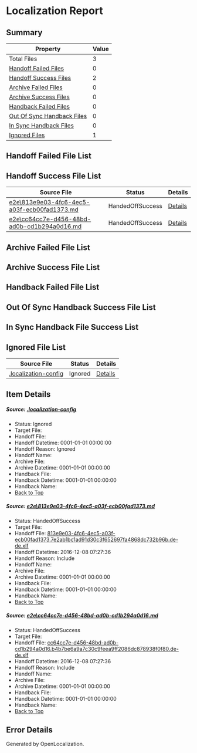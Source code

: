 # <a name='report-top'></a> Localization Report

## Summary
 Property | Value 
 -------- | ----- 
 Total Files | 3
[ Handoff Failed Files ](#handoff-failed-list)| 0
[ Handoff Success Files ](#handoff-success-list)| 2
[ Archive Failed Files ](#archive-failed-list)| 0
[ Archive Success Files ](#archive-success-list)| 0
[ Handback Failed Files ](#handback-failed-list)| 0
[ Out Of Sync Handback Files ](#outofsync-handback-success-list)| 0
[ In Sync Handback Files ](#insync-handback-success-list)| 0
[ Ignored Files ](#ignored-list)| 1

## <a name='handoff-failed-list'></a> Handoff Failed File List

## <a name='handoff-success-list'></a> Handoff Success File List
 Source File | Status | Details 
 ----------- | ------ | ------- 
 [e2e\813e9e03-4fc6-4ec5-a03f-ecb00fad1373.md](https://github.com/OpenLocalizationTestOrg/ol-test0/blob/34449e3a5f705fa34b3efbe3271624d9ac1327fa/e2e/813e9e03-4fc6-4ec5-a03f-ecb00fad1373.md) | HandedOffSuccess | [Details](#cc32ff26c30eac9a6c74d2c29f35ed3ca12679ef1)
 [e2e\cc64cc7e-d456-48bd-ad0b-cd1b294a0d16.md](https://github.com/OpenLocalizationTestOrg/ol-test0/blob/34449e3a5f705fa34b3efbe3271624d9ac1327fa/e2e/cc64cc7e-d456-48bd-ad0b-cd1b294a0d16.md) | HandedOffSuccess | [Details](#753ed302952ad204e9de79444e00d8a47ec9db982)

## <a name='archive-failed-list'></a> Archive Failed File List

## <a name='archive-success-list'></a> Archive Success File List

## <a name='handback-failed-list'></a> Handback Failed File List

## <a name='outofsync-handback-success-list'></a> Out Of Sync Handback Success File List

## <a name='insync-handback-success-list'></a> In Sync Handback File Success List

## <a name='ignored-list'></a> Ignored File List
 Source File | Status | Details 
 ----------- | ------ | ------- 
 [.localization-config](https://github.com/OpenLocalizationTestOrg/ol-test0/blob/34449e3a5f705fa34b3efbe3271624d9ac1327fa/.localization-config) | Ignored | [Details](#c268a05ecaa7ec85942ed632c29928ee5bd6da8d0)

## Item Details
##### <a name='c268a05ecaa7ec85942ed632c29928ee5bd6da8d0'></a> Source: [.localization-config](https://github.com/OpenLocalizationTestOrg/ol-test0/blob/34449e3a5f705fa34b3efbe3271624d9ac1327fa/.localization-config)
* Status: Ignored
* Target File: 
* Handoff File: 
* Handoff Datetime: 0001-01-01 00:00:00
* Handoff Reason: Ignored
* Handoff Name: 
* Archive File: 
* Archive Datetime: 0001-01-01 00:00:00
* Handback File: 
* Handback Datetime: 0001-01-01 00:00:00
* Handback Name: 
* [Back to Top](#report-top)

##### <a name='cc32ff26c30eac9a6c74d2c29f35ed3ca12679ef1'></a> Source: [e2e\813e9e03-4fc6-4ec5-a03f-ecb00fad1373.md](https://github.com/OpenLocalizationTestOrg/ol-test0/blob/34449e3a5f705fa34b3efbe3271624d9ac1327fa/e2e/813e9e03-4fc6-4ec5-a03f-ecb00fad1373.md)
* Status: HandedOffSuccess
* Target File: 
* Handoff File: [813e9e03-4fc6-4ec5-a03f-ecb00fad1373.7e2ab1bc1ad91d30c3f652697fa4868dc732b96b.de-de.xlf](https://github.com/OpenLocalizationTestOrg/ol-test0-handoff/blob/ff343299ba50bdbd1f8ba1b92140fd60fab90554/ol-handoff/OpenLocalizationTestOrg/ol-test0-dede/qimu/ht/813e9e03-4fc6-4ec5-a03f-ecb00fad1373.7e2ab1bc1ad91d30c3f652697fa4868dc732b96b.de-de.xlf)
* Handoff Datetime: 2016-12-08 07:27:36
* Handoff Reason: Include
* Handoff Name: 
* Archive File: 
* Archive Datetime: 0001-01-01 00:00:00
* Handback File: 
* Handback Datetime: 0001-01-01 00:00:00
* Handback Name: 
* [Back to Top](#report-top)

##### <a name='753ed302952ad204e9de79444e00d8a47ec9db982'></a> Source: [e2e\cc64cc7e-d456-48bd-ad0b-cd1b294a0d16.md](https://github.com/OpenLocalizationTestOrg/ol-test0/blob/34449e3a5f705fa34b3efbe3271624d9ac1327fa/e2e/cc64cc7e-d456-48bd-ad0b-cd1b294a0d16.md)
* Status: HandedOffSuccess
* Target File: 
* Handoff File: [cc64cc7e-d456-48bd-ad0b-cd1b294a0d16.b4b7be6a9a7c30c9feea9ff2086dc878938f0f80.de-de.xlf](https://github.com/OpenLocalizationTestOrg/ol-test0-handoff/blob/ff343299ba50bdbd1f8ba1b92140fd60fab90554/ol-handoff/OpenLocalizationTestOrg/ol-test0-dede/qimu/ht/cc64cc7e-d456-48bd-ad0b-cd1b294a0d16.b4b7be6a9a7c30c9feea9ff2086dc878938f0f80.de-de.xlf)
* Handoff Datetime: 2016-12-08 07:27:36
* Handoff Reason: Include
* Handoff Name: 
* Archive File: 
* Archive Datetime: 0001-01-01 00:00:00
* Handback File: 
* Handback Datetime: 0001-01-01 00:00:00
* Handback Name: 
* [Back to Top](#report-top)


## Error Details

Generated by OpenLocalization.
